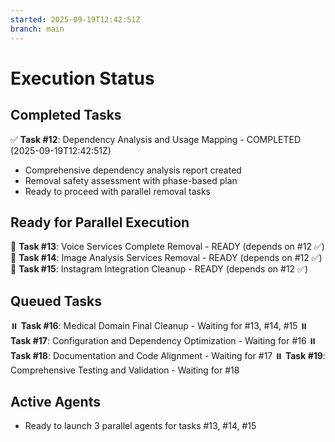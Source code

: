 ```yaml
---
started: 2025-09-19T12:42:51Z
branch: main
---
```


# Execution Status

## Completed Tasks
✅ **Task #12**: Dependency Analysis and Usage Mapping - COMPLETED (2025-09-19T12:42:51Z)
   - Comprehensive dependency analysis report created
   - Removal safety assessment with phase-based plan
   - Ready to proceed with parallel removal tasks

## Ready for Parallel Execution
🚀 **Task #13**: Voice Services Complete Removal - READY (depends on #12 ✅)
🚀 **Task #14**: Image Analysis Services Removal - READY (depends on #12 ✅) 
🚀 **Task #15**: Instagram Integration Cleanup - READY (depends on #12 ✅)

## Queued Tasks
⏸️ **Task #16**: Medical Domain Final Cleanup - Waiting for #13, #14, #15
⏸️ **Task #17**: Configuration and Dependency Optimization - Waiting for #16
⏸️ **Task #18**: Documentation and Code Alignment - Waiting for #17
⏸️ **Task #19**: Comprehensive Testing and Validation - Waiting for #18

## Active Agents
- Ready to launch 3 parallel agents for tasks #13, #14, #15

